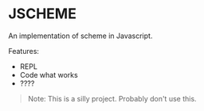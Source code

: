 # JSCHEME

An implementation of scheme in Javascript. 

Features:
- REPL
- Code what works
- ????

> Note: This is a silly project. Probably don't use this.
